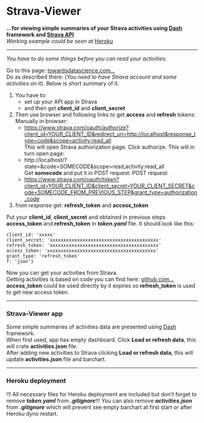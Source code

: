 # Strava-Viewer  
**...for viewing simple summaries of your Strava activities using  [Dash](https://dash.plotly.com) framework and [Strava API](https://developers.strava.com)**  
*Working example could be seen at* [Heroku](https://strava-viewer.herokuapp.com/)

---

*You have to do some things before you can read your activities:*


Go to this page: [towardsdatascience.com...](https://towardsdatascience.com/using-the-strava-api-and-pandas-to-explore-your-activity-data-d94901d9bfde)  
Do as described there: (*You need to have Strava account and some activities on it*). Below is short summary of it.
1. You have to:  
    - set up your API app in Strava
    - and then get **client_id** and **client_secret**
2. Then use browser and following links to get **access** and **refresh** tokens:  
   Manually in browser:
   - https://www.strava.com/oauth/authorize?client_id=YOUR_CLIENT_ID&redirect_uri=http://localhost&response_type=code&scope=activity:read_all  
   This will open Strava authorization page. Click authorize. This will in turn open page:
   - http://localhost/?state=&code=SOMECODE&scope=read,activity:read_all  
   Get **somecode** and put it in POST request:
   POST request:
    - https://www.strava.com/oauth/token?client_id=YOUR_CLIENT_ID&client_secret=YOUR_CLIENT_SECRET&code=SOMECODE_FROM_PREVIOUS_STEP&grant_type=authorization_code
3. from *response* get: **refresh_token** and **access_token**

Put your **client_id**, **client_secret** and obtained in previous steps **access_token** and **refresh_token** in ***token.yaml*** file. It should look like this:
```{
client_id: 'xxxxx'
client_secret: 'xxxxxxxxxxxxxxxxxxxxxxxxxxxxxxxxxxxxxxxx'
refresh_token: 'xxxxxxxxxxxxxxxxxxxxxxxxxxxxxxxxxxxxxxxx'
access_token: 'xxxxxxxxxxxxxxxxxxxxxxxxxxxxxxxxxxxxxxxx'
grant_type: 'refresh_token'
f: 'json'}
```
Now you can get your activities from Strava.  
Getting activities is based on code you can find here: [github.com...](https://github.com/franchyze923/Code_From_Tutorials/blob/master/Strava_Api/strava_api.py)  
**access_token** could be used directly by it expires so **refresh_token** is used to get new access token.

---

### Strava-Viewer app

Some simple summaries of activities data are presented using  [Dash](https://dash.plotly.com) framework.  
When first used, app has empty dashboard. Click **Load or refresh data**, this will crate **activities.json** file.  
After adding new activities to Strava clicking **Load or refresh data**, this will update **activities.json** file and barchart.

---

### Heroku deployment  
!!! All necessary files for Heroku deployment are included but don't forget to remove ***token.yaml*** from ***.gitignore***!!!
You can also remove ***activities.json*** from ***.gitignore*** which will prevent see empty barchart at first start or after Heroku dyno restart.